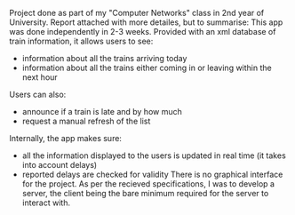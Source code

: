 Project done as part of my "Computer Networks" class in 2nd year of University.
Report attached with more detailes, but to summarise:
This app was done independently in 2-3 weeks. Provided with an xml database of train information, it allows users to see:
  - information about all the trains arriving today
  - information about all the trains either coming in or leaving within the next hour

Users can also:
  - announce if a train is late and by how much
  - request a manual refresh of the list

Internally, the app makes sure:
  - all the information displayed to the users is updated in real time (it takes into account delays)
  - reported delays are checked for validity
There is no graphical interface for the project. As per the recieved specifications, I was to develop a server, the client being the bare minimum required for the server to interact with.
